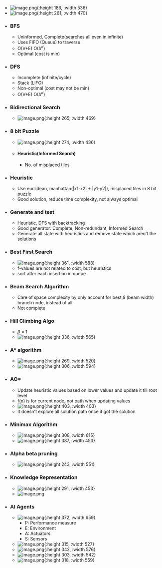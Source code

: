 - ![image.png](../assets/image_1740239847606_0.png){:height 186, :width 536}
- ![image.png](../assets/image_1740240121740_0.png){:height 261, :width 470}
- ### BFS
	- Uninformed, Complete(searches all even in infinite)
	- Uses FIFO (Queue) to traverse
	- O(V+E) O($b^d$)
	- Optimal (cost is min)
- ### DFS
	- Incomplete (infinite/cycle)
	- Stack (LIFO)
	- Non-optimal (cost may not be min)
	- O(V+E) O($b^d$)
- ### Bidirectional Search
	- ![image.png](../assets/image_1740241455698_0.png){:height 265, :width 469}
- ### 8 bit Puzzle
	- ![image.png](../assets/image_1740241883697_0.png){:height 274, :width 436}
	- #### Heuristic(Informed Search)
		- No. of misplaced tiles
- ### Heuristic
	- Use euclidean, manhattan(|x1-x2| + |y1-y2|), misplaced tiles in 8 bit puzzle
	- Good solution, reduce time complexity, not always optimal
- ### Generate and test
	- Heuristic, DFS with backtracking
	- Good generator: Complete, Non-redundant, Informed Search
	- Generate all state with heuristics and remove state which aren't the solutions
- ### Best First Search
	- ![image.png](../assets/image_1740432836468_0.png){:height 361, :width 588}
	- f-values are not related to cost, but heuristics
	- sort after each insertion in queue
- ### Beam Search Algorithm
	- Care of space complexity by only account for best $\beta$ (beam width) branch node, instead of all
	- Not complete
- ### Hill Climbing Algo
	- $\beta$ = 1
	- ![image.png](../assets/image_1740435246307_0.png){:height 336, :width 565}
- ### A* algorithm
	- ![image.png](../assets/image_1740435794625_0.png){:height 269, :width 520}
	- ![image.png](../assets/image_1740438266856_0.png){:height 306, :width 594}
- ### AO*
	- Update heuristic values based on lower values and update it till root level
	- f(n) is for current node, not path when updating values
	- ![image.png](../assets/image_1740441626799_0.png){:height 403, :width 403}
	- It doesn't explore all solution path once it got the solution
- ### Minimax Algorithm
	- ![image.png](../assets/image_1740444270401_0.png){:height 308, :width 615}
	- ![image.png](../assets/image_1740444332377_0.png){:height 387, :width 453}
- ### Alpha beta pruning
	- ![image.png](../assets/image_1740445236566_0.png){:height 243, :width 551}
- ### Knowledge Representation
	- ![image.png](../assets/image_1740446813565_0.png){:height 291, :width 453}
	- ![image.png](../assets/image_1740447270926_0.png)
- ### AI Agents
	- ![image.png](../assets/image_1740447791265_0.png){:height 372, :width 659}
		- P: Performance measure
		- E: Environment
		- A: Actuators
		- S: Sensors
	- ![image.png](../assets/image_1740448745058_0.png){:height 315, :width 527}
	- ![image.png](../assets/image_1740449088845_0.png){:height 342, :width 576}
	- ![image.png](../assets/image_1740450848954_0.png){:height 303, :width 542}
	- ![image.png](../assets/image_1740451084820_0.png){:height 318, :width 559}